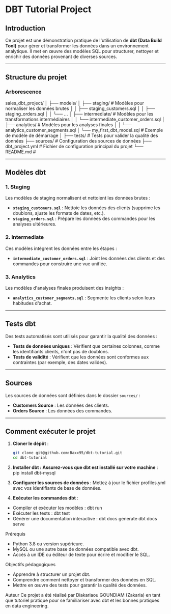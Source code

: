 # DBT Tutorial Project

## Introduction
Ce projet est une démonstration pratique de l'utilisation de **dbt (Data Build Tool)** pour gérer et transformer les données dans un environnement analytique. Il met en œuvre des modèles SQL pour structurer, nettoyer et enrichir des données provenant de diverses sources.

---

## Structure du projet

### Arborescence
sales_dbt_project/
│
├── models/
│ ├── staging/ # Modèles pour normaliser les données brutes
│ │ ├── staging_customers.sql
│ │ ├── staging_orders.sql
│ │ └── ...
│ ├── intermediate/ # Modèles pour les transformations intermédiaires
│ │ └── intermediate_customer_orders.sql 
│ ├── analytics/ # Modèles pour les analyses finales
│ │ └── analytics_customer_segments.sql 
│ └── my_first_dbt_model.sql # Exemple de modèle de démarrage 
│ ├── tests/ # Tests pour valider la qualité des données
├── sources/ # Configuration des sources de données
├── dbt_project.yml # Fichier de configuration principal du projet
└── README.md #



---

## Modèles dbt

### **1. Staging**
Les modèles de staging normalisent et nettoient les données brutes :
- **`staging_customers.sql`** : Nettoie les données des clients (supprime les doublons, ajuste les formats de dates, etc.).
- **`staging_orders.sql`** : Prépare les données des commandes pour les analyses ultérieures.

### **2. Intermediate**
Ces modèles intègrent les données entre les étapes :
- **`intermediate_customer_orders.sql`** : Joint les données des clients et des commandes pour construire une vue unifiée.

### **3. Analytics**
Les modèles d'analyses finales produisent des insights :
- **`analytics_customer_segments.sql`** : Segmente les clients selon leurs habitudes d'achat.

---

## Tests dbt
Des tests automatisés sont utilisés pour garantir la qualité des données :
- **Tests de données uniques** : Vérifient que certaines colonnes, comme les identifiants clients, n'ont pas de doublons.
- **Tests de validité** : Vérifient que les données sont conformes aux contraintes (par exemple, des dates valides).

---

## Sources
Les sources de données sont définies dans le dossier `sources/` :
- **Customers Source** : Les données des clients.
- **Orders Source** : Les données des commandes.

---

## Comment exécuter le projet

1. **Cloner le dépôt** :
   ```bash
   git clone git@github.com:Baxx95/dbt-tutorial.git
   cd dbt-tutorial

2. **Installer dbt : Assurez-vous que dbt est installé sur votre machine** :
    pip install dbt-mysql

3. **Configurer les sources de données** :
    Mettez à jour le fichier profiles.yml avec vos identifiants de base de données.

4. **Exécuter les commandes dbt** :
- Compiler et exécuter les modèles :
    dbt run
- Exécuter les tests :
    dbt test
- Générer une documentation interactive :
    dbt docs generate
    dbt docs serve


Prérequis
- Python 3.8 ou version supérieure.
- MySQL ou une autre base de données compatible avec dbt.
- Accès à un IDE ou éditeur de texte pour écrire et modifier le SQL.

Objectifs pédagogiques
- Apprendre à structurer un projet dbt.
- Comprendre comment nettoyer et transformer des données en SQL.
- Mettre en œuvre des tests pour garantir la qualité des données.

Auteur
Ce projet a été réalisé par Diakariaou GOUNDIAM (Zakaria) en tant que tutoriel pratique pour se familiariser avec dbt et les bonnes pratiques en data engineering.

